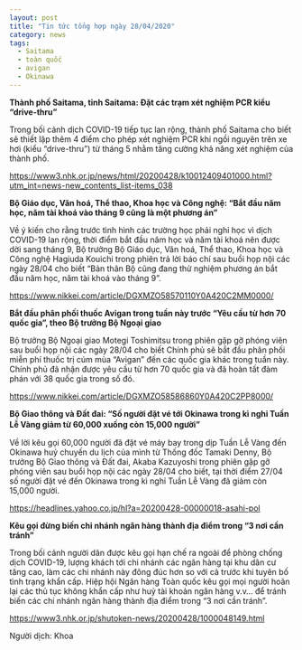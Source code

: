 ```yaml
---
layout: post
title: "Tin tức tổng hợp ngày 28/04/2020"
category: news
tags: 
  - Saitama
  - toàn quốc
  - avigan
  - Okinawa
---
```

**Thành phố Saitama, tỉnh Saitama: Đặt các trạm xét nghiệm PCR kiểu “drive-thru”**

Trong bối cảnh dịch COVID-19 tiếp tục lan rộng, thành phố Saitama cho biết sẽ thiết lập thêm 4 điểm cho phép xét nghiệm PCR khi ngồi nguyên trên xe hơi (kiểu “drive-thru”) từ tháng 5 nhằm tăng cường khả năng xét nghiệm của thành phố.

<https://www3.nhk.or.jp/news/html/20200428/k10012409401000.html?utm_int=news-new_contents_list-items_038>

**Bộ Giáo dục, Văn hoá, Thể thao, Khoa học và Công nghệ: “Bắt đầu năm học, năm tài khoá vào tháng 9 cũng là một phương án”**

Về ý kiến cho rằng trước tình hình các trường học phải nghỉ học vì dịch COVID-19 lan rộng, thời điểm bắt đầu năm học và năm tài khoá nên được dời sang tháng 9, Bộ trưởng Bộ Giáo dục, Văn hoá, Thể thao, Khoa học và Công nghệ Hagiuda Kouichi trong phiên trả lời báo chí sau buổi họp nội các ngày 28/04 cho biết “Bản thân Bộ cũng đang thử nghiệm phương án bắt đầu năm học, năm tài khoá vào tháng 9”.

 <https://www.nikkei.com/article/DGXMZO58570110Y0A420C2MM0000/>

**Bắt đầu phân phối thuốc Avigan trong tuần này trước “Yêu cầu từ hơn 70 quốc gia”, theo Bộ trưởng Bộ Ngoại giao**

Bộ trưởng Bộ Ngoại giao Motegi Toshimitsu trong phiên gặp gỡ phóng viên sau buổi họp nội các ngày 28/04 cho biết Chính phủ sẽ bắt đầu phân phối miễn phí thuốc trị cúm mùa “Avigan” đến các quốc gia khác trong tuần này. Chính phủ đã nhận được yêu cầu từ hơn 70 quốc gia và đã hoàn tất đàm phán với 38 quốc gia trong số đó.

<https://www.nikkei.com/article/DGXMZO58586860Y0A420C2PP8000/>

**Bộ Giao thông và Đất đai: “Số người đặt vé tới Okinawa trong kì nghỉ Tuần Lễ Vàng giảm từ 60,000 xuống còn 15,000 người”**　

Về lời kêu gọi 60,000 người đã đặt vé máy bay trong dịp Tuần Lễ Vàng đến Okinawa huỷ chuyến du lịch của mình từ Thống đốc Tamaki Denny, Bộ trưởng Bộ Giao thông và Đất đai, Akaba Kazuyoshi trong phiên gặp gỡ phóng viên sau buổi họp nội các ngày 28/04 cho biết, tại thời điểm 27/04 số người đặt vé đến Okinawa trong kì nghỉ Tuần Lễ Vàng đã giảm còn 15,000 người. 

<https://headlines.yahoo.co.jp/hl?a=20200428-00000018-asahi-pol>

 

**Kêu gọi đừng biến chi nhánh ngân hàng thành địa điểm trong “3 nơi cần tránh”**

Trong bối cảnh người dân được kêu gọi hạn chế ra ngoài để phòng chống dịch COVID-19, lượng khách tới chi nhánh các ngân hàng tại khu dân cư tăng cao, làm các chi nhánh này đông đúc hơn so với cả trước khi tuyên bố tình trạng khẩn cấp. Hiệp hội Ngân hàng Toàn quốc kêu gọi mọi người hoãn lại các thủ tục không khẩn cấp như huỷ tài khoản ngân hàng v.v… để tránh biến các chi nhánh ngân hàng thành địa điểm trong “3 nơi cần tránh”.

<https://www3.nhk.or.jp/shutoken-news/20200428/1000048149.html>

Người dịch: Khoa

